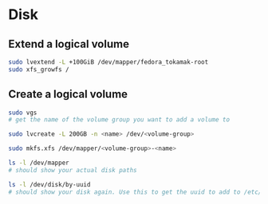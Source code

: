 # Disk

## Extend a logical volume

```sh
sudo lvextend -L +100GiB /dev/mapper/fedora_tokamak-root
sudo xfs_growfs /
```

## Create a logical volume

```sh
sudo vgs
# get the name of the volume group you want to add a volume to

sudo lvcreate -L 200GB -n <name> /dev/<volume-group>

sudo mkfs.xfs /dev/mapper/<volume-group>-<name>

ls -l /dev/mapper
# should show your actual disk paths

ls -l /dev/disk/by-uuid
# should show your disk again. Use this to get the uuid to add to /etc/fstab
```
